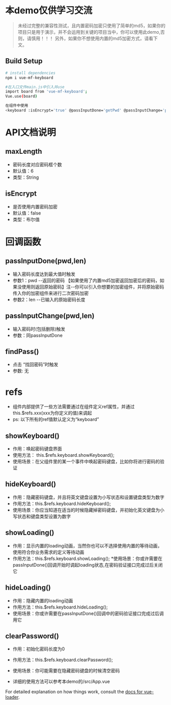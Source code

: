 # 本demo仅供学习交流

> 未经过完整的兼容性测试，且内置密码加密只使用了简单的md5，如果你的项目只是用于演示，并不会运用到关键的项目当中，你可以使用此demo,否则，请慎用！！！
另外，如果你不想使用内置的md5加密方式，请看下文。

## Build Setup

``` bash
# install dependencies
npm i vue-mf-keyboard

#在入口文件main.js中引入并use
import board from 'vue-mf-keyboard';
Vue.use(board)

在组件中使用
<keyboard :isEncrypt='true' @passInputDone='getPwd' @passInputChange='passInputChange' @findPass='findPwd' ref="keyboard"></keyboard>

```
# API文档说明
## maxLength
* 密码长度对应密码框个数
* 默认值：6
* 类型：String

## isEncrypt
* 是否使用内置密码加密
* 默认值：false
* 类型：布尔值

# 回调函数
## passInputDone(pwd,len)
* 输入密码长度达到最大值时触发
* 参数1：pwd --返回的密码 【如果使用了内置md5加密返回加密后的密码，如果没使用则返回原始密码】注--你可以引入你想要的加密组件，并将原始密码传入你的加密组件来进行二次密码加密
* 参数2：len --已输入的原始密码长度

## passInputChange(pwd,len)
* 输入密码时(包括删除)触发
* 参数：同passInputDone

## findPass()
* 点击 “找回密码”时触发
* 参数: 无

# refs
* 组件内部提供了一些方法需要通过在组件定义ref属性，并通过this.$refs.xxx(xxx为你定义的值)来调起
* ps: 以下所有的ref值默认定义为“keyboard”

## showKeyboard()
* 作用：唤起密码键盘界面
* 使用方法： this.$refs.keyboard.showKeyboard();
* 使用场景：在父组件里的某一个事件中唤起密码键盘，比如你将进行密码的验证

## hideKeyboard()
* 作用：隐藏密码键盘，并且将英文键盘设置为小写状态和设置键盘类型为数字
* 作用方法：this.$refs.keyboard.hideKeyboard();
* 使用场景：你应当知道在适当的时候隐藏掉密码键盘，并初始化英文键盘为小写状态和键盘类型设置为数字

## showLoading()
* 作用：显示内置的loading动画，当然你也可以不选择使用内置的等待动画，使用符合你业务需求的定义等待动画
* 作用方法：this.$refs.keyboard.showLoading();
*使用场景：你或许需要在passInputDone()回调开始时调起loading状态,在密码验证接口完成过后关闭它

## hideLoading()
* 作用：隐藏内置的loading动画
* 作用方法：this.$refs.keyboard.hideLoading();
* 使用场景：你或许需要在passInputDone()回调中的密码验证接口完成过后调用它

## clearPassword()
* 作用：初始化密码长度为0
* 作用方法：this.$refs.keyboard.clearPassword();
* 使用场景：你可能需要在隐藏密码键盘的时候清空密码

* 详细的使用方法可以参考本demo的/src/App.vue

For detailed explanation on how things work, consult the [docs for vue-loader](http://vuejs.github.io/vue-loader).
